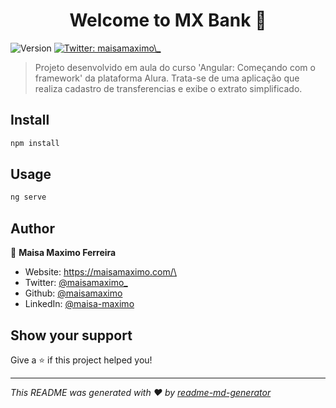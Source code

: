 <h1 align="center">Welcome to MX Bank 👋</h1>
<p>
  <img alt="Version" src="https://img.shields.io/badge/version-0.0.0-blue.svg?cacheSeconds=2592000" />
  <a href="https://twitter.com/maisamaximo\_" target="_blank">
    <img alt="Twitter: maisamaximo\_" src="https://img.shields.io/twitter/follow/maisamaximo\_.svg?style=social" />
  </a>
</p>

> Projeto desenvolvido em aula do curso 'Angular: Começando com o framework' da plataforma Alura. Trata-se de uma aplicação que realiza cadastro de transferencias e exibe o extrato simplificado.

## Install

```sh
npm install
```

## Usage

```sh
ng serve
```

## Author

👤 **Maisa Maximo Ferreira**

* Website: https://maisamaximo.com/\
* Twitter: [@maisamaximo\_](https://twitter.com/maisamaximo\_)
* Github: [@maisamaximo](https://github.com/maisamaximo)
* LinkedIn: [@maisa-maximo](https://linkedin.com/in/maisa-maximo)

## Show your support

Give a ⭐️ if this project helped you!

***
_This README was generated with ❤️ by [readme-md-generator](https://github.com/kefranabg/readme-md-generator)_